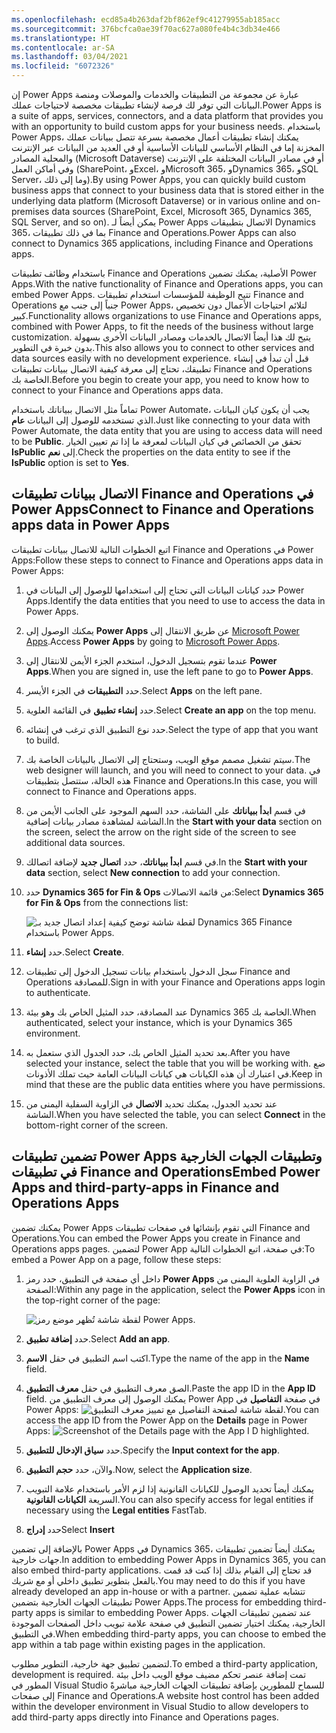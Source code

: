 ```yaml
---
ms.openlocfilehash: ecd85a4b263daf2bf862ef9c41279955ab185acc
ms.sourcegitcommit: 376bcfca0ae39f70ac627a080fe4b4c3db34e466
ms.translationtype: HT
ms.contentlocale: ar-SA
ms.lasthandoff: 03/04/2021
ms.locfileid: "6072326"
---
```

<span data-ttu-id="50e6f-101">إن Power Apps عبارة عن مجموعة من التطبيقات والخدمات والموصلات ومنصة البيانات التي توفر لك فرصة لإنشاء تطبيقات مخصصة لاحتياجات عملك.</span><span class="sxs-lookup"><span data-stu-id="50e6f-101">Power Apps is a suite of apps, services, connectors, and a data platform that provides you with an opportunity to build custom apps for your business needs.</span></span> <span data-ttu-id="50e6f-102">باستخدام Power Apps، يمكنك إنشاء تطبيقات أعمال مخصصة بسرعة تتصل ببيانات عملك المخزنة إما في النظام الأساسي للبيانات الأساسية أو في العديد من البيانات عبر الإنترنت والمحلية المصادر (Microsoft Dataverse) أو في مصادر البيانات المختلفة على الإنترنت وفي أماكن العمل (SharePoint، وExcel، وMicrosoft 365، وDynamics 365، وSQL Server، وما إلى ذلك).</span><span class="sxs-lookup"><span data-stu-id="50e6f-102">By using Power Apps, you can quickly build custom business apps that connect to your business data that is stored either in the underlying data platform (Microsoft Dataverse) or in various online and on-premises data sources (SharePoint, Excel, Microsoft 365, Dynamics 365, SQL Server, and so on).</span></span> <span data-ttu-id="50e6f-103">يمكن أيضاً لـ Power Apps الاتصال بتطبيقات Dynamics 365، بما في ذلك تطبيقات Finance and Operations.</span><span class="sxs-lookup"><span data-stu-id="50e6f-103">Power Apps can also connect to Dynamics 365 applications, including Finance and Operations apps.</span></span>

<span data-ttu-id="50e6f-104">باستخدام وظائف تطبيقات Finance and Operations الأصلية، يمكنك تضمين Power Apps.</span><span class="sxs-lookup"><span data-stu-id="50e6f-104">With the native functionality of Finance and Operations apps, you can embed Power Apps.</span></span> <span data-ttu-id="50e6f-105">تتيح الوظيفة للمؤسسات استخدام تطبيقات Finance and Operations جنباً إلى جنب مع Power Apps، لتلائم احتياجات الأعمال دون تخصيص كبير.</span><span class="sxs-lookup"><span data-stu-id="50e6f-105">Functionality allows organizations to use Finance and Operations apps, combined with Power Apps, to fit the needs of the business without large customization.</span></span> <span data-ttu-id="50e6f-106">يتيح لك هذا أيضاً الاتصال بالخدمات ومصادر البيانات الأخرى بسهولة بدون خبرة في التطوير.</span><span class="sxs-lookup"><span data-stu-id="50e6f-106">This also allows you to connect to other services and data sources easily with no development experience.</span></span>
<span data-ttu-id="50e6f-107">قبل أن تبدأ في إنشاء تطبيقك، تحتاج إلى معرفة كيفية الاتصال ببيانات تطبيقات Finance and Operations الخاصة بك.</span><span class="sxs-lookup"><span data-stu-id="50e6f-107">Before you begin to create your app, you need to know how to connect to your Finance and Operations apps data.</span></span>

<span data-ttu-id="50e6f-108">تماماً مثل الاتصال ببياناتك باستخدام Power Automate، يجب أن يكون كيان البيانات الذي تستخدمه للوصول إلى البيانات **عام**.</span><span class="sxs-lookup"><span data-stu-id="50e6f-108">Just like connecting to your data with Power Automate, the data entity that you are using to access data will need to be **Public**.</span></span> <span data-ttu-id="50e6f-109">تحقق من الخصائص في كيان البيانات لمعرفة ما إذا تم تعيين الخيار **IsPublic** إلى **نعم**.</span><span class="sxs-lookup"><span data-stu-id="50e6f-109">Check the properties on the data entity to see if the **IsPublic** option is set to **Yes**.</span></span>

## <a name="connect-to-finance-and-operations-apps-data-in-power-apps"></a><span data-ttu-id="50e6f-110">الاتصال ببيانات تطبيقات Finance and Operations في Power Apps</span><span class="sxs-lookup"><span data-stu-id="50e6f-110">Connect to Finance and Operations apps data in Power Apps</span></span>  

<span data-ttu-id="50e6f-111">اتبع الخطوات التالية للاتصال ببيانات تطبيقات Finance and Operations في Power Apps:</span><span class="sxs-lookup"><span data-stu-id="50e6f-111">Follow these steps to connect to Finance and Operations apps data in Power Apps:</span></span>

1.  <span data-ttu-id="50e6f-112">حدد كيانات البيانات التي تحتاج إلى استخدامها للوصول إلى البيانات في Power Apps.</span><span class="sxs-lookup"><span data-stu-id="50e6f-112">Identify the data entities that you need to use to access the data in Power Apps.</span></span>
2.  <span data-ttu-id="50e6f-113">يمكنك الوصول إلى **Power Apps** عن طريق الانتقال إلى [Microsoft Power Apps](https://powerapps.microsoft.com/?azure-portal=true).</span><span class="sxs-lookup"><span data-stu-id="50e6f-113">Access **Power Apps** by going to [Microsoft Power Apps](https://powerapps.microsoft.com/?azure-portal=true).</span></span>
3.  <span data-ttu-id="50e6f-114">عندما تقوم بتسجيل الدخول، استخدم الجزء الأيمن للانتقال إلى **Power Apps**.</span><span class="sxs-lookup"><span data-stu-id="50e6f-114">When you are signed in, use the left pane to go to **Power Apps**.</span></span>
4.  <span data-ttu-id="50e6f-115">حدد **التطبيقات** في الجزء الأيسر.</span><span class="sxs-lookup"><span data-stu-id="50e6f-115">Select **Apps** on the left pane.</span></span>
5.  <span data-ttu-id="50e6f-116">حدد **إنشاء تطبيق** في القائمة العلوية.</span><span class="sxs-lookup"><span data-stu-id="50e6f-116">Select **Create an app** on the top menu.</span></span>
6.  <span data-ttu-id="50e6f-117">حدد نوع التطبيق الذي ترغب في إنشائه.</span><span class="sxs-lookup"><span data-stu-id="50e6f-117">Select the type of app that you want to build.</span></span>
7.  <span data-ttu-id="50e6f-118">سيتم تشغيل مصمم موقع الويب، وستحتاج إلى الاتصال بالبيانات الخاصة بك.</span><span class="sxs-lookup"><span data-stu-id="50e6f-118">The web designer will launch, and you will need to connect to your data.</span></span> <span data-ttu-id="50e6f-119">في هذه الحالة، ستتصل بتطبيقات Finance and Operations.</span><span class="sxs-lookup"><span data-stu-id="50e6f-119">In this case, you will connect to Finance and Operations apps.</span></span>
8.  <span data-ttu-id="50e6f-120">في قسم **ابدأ ببياناتك** على الشاشة، حدد السهم الموجود على الجانب الأيمن من الشاشة لمشاهدة مصادر بيانات إضافية.</span><span class="sxs-lookup"><span data-stu-id="50e6f-120">In the **Start with your data** section on the screen, select the arrow on the right side of the screen to see additional data sources.</span></span>
9.  <span data-ttu-id="50e6f-121">في قسم **ابدأ ببياناتك**، حدد **اتصال جديد** لإضافة اتصالك.</span><span class="sxs-lookup"><span data-stu-id="50e6f-121">In the **Start with your data** section, select **New connection** to add your connection.</span></span>
10. <span data-ttu-id="50e6f-122">حدد **Dynamics 365 for Fin & Ops** من قائمة الاتصالات:</span><span class="sxs-lookup"><span data-stu-id="50e6f-122">Select **Dynamics 365 for Fin & Ops** from the connections list:</span></span>

    ![لقطة شاشة توضح كيفية إعداد اتصال جديد بـ Dynamics 365 Finance باستخدام Power Apps.](../media/connect.png)
11. <span data-ttu-id="50e6f-124">حدد **إنشاء**.</span><span class="sxs-lookup"><span data-stu-id="50e6f-124">Select **Create**.</span></span> 
12. <span data-ttu-id="50e6f-125">سجل الدخول باستخدام بيانات تسجيل الدخول إلى تطبيقات Finance and Operations للمصادقة.</span><span class="sxs-lookup"><span data-stu-id="50e6f-125">Sign in with your Finance and Operations apps login to authenticate.</span></span>
13. <span data-ttu-id="50e6f-126">عند المصادقة، حدد المثيل الخاص بك وهو بيئة Dynamics 365 الخاصة بك.</span><span class="sxs-lookup"><span data-stu-id="50e6f-126">When authenticated, select your instance, which is your Dynamics 365 environment.</span></span>
14. <span data-ttu-id="50e6f-127">بعد تحديد المثيل الخاص بك، حدد الجدول الذي ستعمل به.</span><span class="sxs-lookup"><span data-stu-id="50e6f-127">After you have selected your instance, select the table that you will be working with.</span></span> <span data-ttu-id="50e6f-128">ضع في اعتبارك أن هذه الكيانات هي كيانات البيانات العامة حيث تملك الأذونات.</span><span class="sxs-lookup"><span data-stu-id="50e6f-128">Keep in mind that these are the public data entities where you have permissions.</span></span>
15. <span data-ttu-id="50e6f-129">عند تحديد الجدول، يمكنك تحديد **الاتصال** في الزاوية السفلية اليمنى من الشاشة.</span><span class="sxs-lookup"><span data-stu-id="50e6f-129">When you have selected the table, you can select **Connect** in the bottom-right corner of the screen.</span></span>

## <a name="embed-power-apps-and-third-party-apps-in-finance-and-operations-apps"></a><span data-ttu-id="50e6f-130">تضمين تطبيقات Power Apps وتطبيقات الجهات الخارجية في تطبيقات Finance and Operations</span><span class="sxs-lookup"><span data-stu-id="50e6f-130">Embed Power Apps and third-party-apps in Finance and Operations Apps</span></span>

<span data-ttu-id="50e6f-131">يمكنك تضمين Power Apps التي تقوم بإنشائها في صفحات تطبيقات Finance and Operations.</span><span class="sxs-lookup"><span data-stu-id="50e6f-131">You can embed the Power Apps you create in Finance and Operations apps pages.</span></span> <span data-ttu-id="50e6f-132">لتضمين Power App في صفحة، اتبع الخطوات التالية:</span><span class="sxs-lookup"><span data-stu-id="50e6f-132">To embed a Power App on a page, follow these steps:</span></span>

1. <span data-ttu-id="50e6f-133">داخل أي صفحة في التطبيق، حدد رمز **Power Apps** في الزاوية العلوية اليمنى من الصفحة:</span><span class="sxs-lookup"><span data-stu-id="50e6f-133">Within any page in the application, select the **Power Apps** icon in the top-right corner of the page:</span></span>

    ![لقطة شاشة تُظهر موضع رمز Power Apps.](../media/power-apps-icon-ss.png)
2. <span data-ttu-id="50e6f-135">حدد **إضافة تطبيق**.</span><span class="sxs-lookup"><span data-stu-id="50e6f-135">Select **Add an app**.</span></span>
3. <span data-ttu-id="50e6f-136">اكتب اسم التطبيق في حقل **الاسم**.</span><span class="sxs-lookup"><span data-stu-id="50e6f-136">Type the name of the app in the **Name** field.</span></span> 
4. <span data-ttu-id="50e6f-137">الصق معرف التطبيق في حقل **معرف التطبيق**.</span><span class="sxs-lookup"><span data-stu-id="50e6f-137">Paste the app ID in the **App ID** field.</span></span> <span data-ttu-id="50e6f-138">يمكنك الوصول إلى معرف التطبيق من Power App في صفحة **التفاصيل** في Power Apps: ![لقطة شاشة لصفحة التفاصيل مع تمييز معرف التطبيق.](../media/app-id-ssm.png)</span><span class="sxs-lookup"><span data-stu-id="50e6f-138">You can access the app ID from the Power App on the **Details** page in Power Apps: ![Screenshot of the Details page with the App I D highlighted.](../media/app-id-ssm.png)</span></span>
5. <span data-ttu-id="50e6f-139">حدد **سياق الإدخال للتطبيق**.</span><span class="sxs-lookup"><span data-stu-id="50e6f-139">Specify the **Input context for the app**.</span></span>
6. <span data-ttu-id="50e6f-140">والآن، حدد **حجم التطبيق**.</span><span class="sxs-lookup"><span data-stu-id="50e6f-140">Now, select the **Application size**.</span></span> 
7. <span data-ttu-id="50e6f-141">يمكنك أيضاً تحديد الوصول للكيانات القانونية إذا لزم الأمر باستخدام علامة التبويب السريعة **الكيانات القانونية**.</span><span class="sxs-lookup"><span data-stu-id="50e6f-141">You can also specify access for legal entities if necessary using the **Legal entities** FastTab.</span></span>
8. <span data-ttu-id="50e6f-142">حدد **إدراج**</span><span class="sxs-lookup"><span data-stu-id="50e6f-142">Select **Insert**</span></span>

<span data-ttu-id="50e6f-143">بالإضافة إلى تضمين Power Apps في Dynamics 365، يمكنك أيضاً تضمين تطبيقات جهات خارجية.</span><span class="sxs-lookup"><span data-stu-id="50e6f-143">In addition to embedding Power Apps in Dynamics 365, you can also embed third-party applications.</span></span> <span data-ttu-id="50e6f-144">قد تحتاج إلى القيام بذلك إذا كنت قد قمت بالفعل بتطوير تطبيق داخلي أو مع شريك.</span><span class="sxs-lookup"><span data-stu-id="50e6f-144">You may need to do this if you have already developed an app in-house or with a partner.</span></span>  <span data-ttu-id="50e6f-145">تتشابه عملية تضمين تطبيقات الجهات الخارجية بتضمين Power Apps.</span><span class="sxs-lookup"><span data-stu-id="50e6f-145">The process for embedding third-party apps is similar to embedding Power Apps.</span></span> <span data-ttu-id="50e6f-146">عند تضمين تطبيقات الجهات الخارجية، يمكنك اختيار تضمين التطبيق في صفحة علامة تبويب داخل الصفحات الموجودة في التطبيق.</span><span class="sxs-lookup"><span data-stu-id="50e6f-146">When embedding third-party apps, you can choose to embed the app within a tab page within existing pages in the application.</span></span>

<span data-ttu-id="50e6f-147">لتضمين تطبيق جهة خارجية، التطوير مطلوب.</span><span class="sxs-lookup"><span data-stu-id="50e6f-147">To embed a third-party application, development is required.</span></span> <span data-ttu-id="50e6f-148">تمت إضافة عنصر تحكم مضيف موقع الويب داخل بيئة المطور في Visual Studio للسماح للمطورين بإضافة تطبيقات الجهات الخارجية مباشرةً إلى صفحات Finance and Operations.</span><span class="sxs-lookup"><span data-stu-id="50e6f-148">A website host control has been added within the developer environment in Visual Studio to allow developers to add third-party apps directly into Finance and Operations pages.</span></span> 
